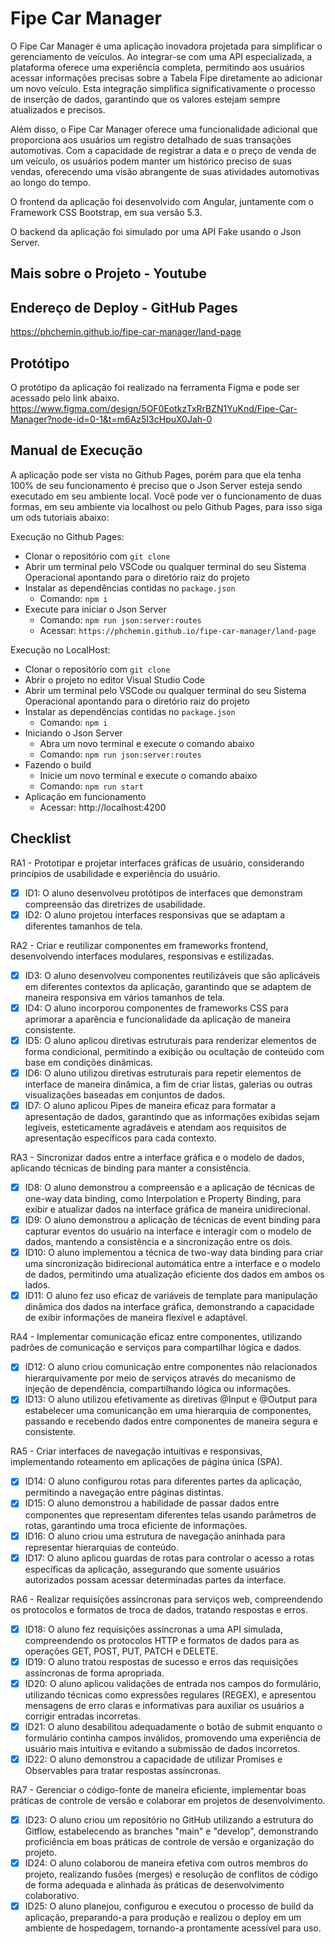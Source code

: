# Fipe Car Manager
O Fipe Car Manager é uma aplicação inovadora projetada para simplificar o gerenciamento de veículos. Ao integrar-se com uma API especializada, a plataforma oferece uma experiência completa, permitindo aos usuários acessar informações precisas sobre a Tabela Fipe diretamente ao adicionar um novo veículo. Esta integração simplifica significativamente o processo de inserção de dados, garantindo que os valores estejam sempre atualizados e precisos.

Além disso, o Fipe Car Manager oferece uma funcionalidade adicional que proporciona aos usuários um registro detalhado de suas transações automotivas. Com a capacidade de registrar a data e o preço de venda de um veículo, os usuários podem manter um histórico preciso de suas vendas, oferecendo uma visão abrangente de suas atividades automotivas ao longo do tempo.

O frontend da aplicação foi desenvolvido com Angular, juntamente com o Framework CSS Bootstrap, em sua versão 5.3.

O backend da aplicação foi simulado por uma API Fake usando o Json Server.

## Mais sobre o Projeto - Youtube

## Endereço de Deploy - GitHub Pages
https://phchemin.github.io/fipe-car-manager/land-page

## Protótipo
O protótipo da aplicação foi realizado na ferramenta Figma e pode ser acessado pelo link abaixo.
https://www.figma.com/design/5OF0EotkzTxRrBZN1YuKnd/Fipe-Car-Manager?node-id=0-1&t=m6Az5I3cHpuX0Jah-0

## Manual de Execução
A aplicação pode ser vista no Github Pages, porém para que ela tenha 100% de seu funcionamento é preciso que o Json Server esteja sendo executado em seu ambiente local.
Você pode ver o funcionamento de duas formas, em seu ambiente via localhost ou pelo Github Pages, para isso siga um ods tutoriais abaixo:

Execução no Github Pages:
- Clonar o repositório com `git clone`
- Abrir um terminal pelo VSCode ou qualquer terminal do seu Sistema Operacional apontando para o diretório raiz do projeto
- Instalar as dependências contidas no `package.json`
  - Comando: `npm i`
- Execute para iniciar o Json Server
  - Comando: `npm run json:server:routes`
  - Acessar: `https://phchemin.github.io/fipe-car-manager/land-page`

Execução no LocalHost:
- Clonar o repositório com `git clone`
- Abrir o projeto no editor Visual Studio Code
- Abrir um terminal pelo VSCode ou qualquer terminal do seu Sistema Operacional apontando para o diretório raiz do projeto
- Instalar as dependências contidas no `package.json`
  - Comando: `npm i`
- Iniciando o Json Server
  - Abra um novo terminal e execute o comando abaixo
  - Comando: `npm run json:server:routes`
- Fazendo o build
  - Inicie um novo terminal e execute o comando abaixo
  - Comando: `npm run start`
- Aplicação em funcionamento
  - Acessar: http://localhost:4200

## Checklist

RA1 - Prototipar e projetar interfaces gráficas de usuário, considerando princípios de usabilidade e experiência do usuário.
  - [X] ID1: O aluno desenvolveu protótipos de interfaces que demonstram compreensão das diretrizes de usabilidade.
  - [X] ID2: O aluno projetou interfaces responsivas que se adaptam a diferentes tamanhos de tela.

RA2 - Criar e reutilizar componentes em frameworks frontend, desenvolvendo interfaces modulares, responsivas e estilizadas.
  - [X] ID3: O aluno desenvolveu componentes reutilizáveis que são aplicáveis em diferentes contextos da aplicação, garantindo que se adaptem de maneira responsiva em vários tamanhos de tela.
  - [X] ID4: O aluno incorporou componentes de frameworks CSS para aprimorar a aparência e funcionalidade da aplicação de maneira consistente.
  - [X] ID5: O aluno aplicou diretivas estruturais para renderizar elementos de forma condicional, permitindo a exibição ou ocultação de conteúdo com base em condições dinâmicas.
  - [X] ID6: O aluno utilizou diretivas estruturais para repetir elementos de interface de maneira dinâmica, a fim de criar listas, galerias ou outras visualizações baseadas em conjuntos de dados.
  - [X] ID7: O aluno aplicou Pipes de maneira eficaz para formatar a apresentação de dados, garantindo que as informações exibidas sejam legíveis, esteticamente agradáveis e atendam aos requisitos de apresentação específicos para cada contexto.

RA3 - Sincronizar dados entre a interface gráfica e o modelo de dados, aplicando técnicas de binding para manter a consistência.
  - [X] ID8: O aluno demonstrou a compreensão e a aplicação de técnicas de one-way data binding, como Interpolation e Property Binding, para exibir e atualizar dados na interface gráfica de maneira unidirecional.
  - [X] ID9: O aluno demonstrou a aplicação de técnicas de event binding para capturar eventos do usuário na interface e interagir com o modelo de dados, mantendo a consistência e a sincronização entre os dois.
  - [X] ID10: O aluno implementou a técnica de two-way data binding para criar uma sincronização bidirecional automática entre a interface e o modelo de dados, permitindo uma atualização eficiente dos dados em ambos os lados.
  - [X] ID11: O aluno fez uso eficaz de variáveis de template para manipulação dinâmica dos dados na interface gráfica, demonstrando a capacidade de exibir informações de maneira flexível e adaptável.

RA4 - Implementar comunicação eficaz entre componentes, utilizando padrões de comunicação e serviços para compartilhar lógica e dados.
  - [X] ID12: O aluno criou comunicação entre componentes não relacionados hierarquivamente por meio de serviços através do mecanismo de injeção de dependência, compartilhando lógica ou informações.
  - [X] ID13: O aluno utilizou efetivamente as diretivas @Input e @Output para estabelecer uma comunicanção em uma hierarquia de componentes, passando e recebendo dados entre componentes de maneira segura e consistente.

RA5 - Criar interfaces de navegação intuitivas e responsivas, implementando roteamento em aplicações de página única (SPA).
  - [X] ID14: O aluno configurou rotas para diferentes partes da aplicação, permitindo a navegação entre páginas distintas.
  - [X] ID15: O aluno demonstrou a habilidade de passar dados entre componentes que representam diferentes telas usando parâmetros de rotas, garantindo uma troca eficiente de informações.
  - [X] ID16: O aluno criou uma estrutura de navegação aninhada para representar hierarquias de conteúdo.
  - [X] ID17: O aluno aplicou guardas de rotas para controlar o acesso a rotas específicas da aplicação, assegurando que somente usuários autorizados possam acessar determinadas partes da interface.

RA6 - Realizar requisições assíncronas para serviços web, compreendendo os protocolos e formatos de troca de dados, tratando respostas e erros.
  - [X] ID18: O aluno fez requisições assíncronas a uma API simulada, compreendendo os protocolos HTTP e formatos de dados para as operações GET, POST, PUT, PATCH e DELETE.
  - [X] ID19: O aluno tratou respostas de sucesso e erros das requisições assíncronas de forma apropriada.
  - [X] ID20: O aluno aplicou validações de entrada nos campos do formulário, utilizando técnicas como expressões regulares (REGEX), e apresentou mensagens de erro claras e informativas para auxiliar os usuários a corrigir entradas incorretas.
  - [X] ID21: O aluno desabilitou adequadamente o botão de submit enquanto o formulário continha campos inválidos, promovendo uma experiência de usuário mais intuitiva e evitando a submissão de dados incorretos.
  - [X] ID22: O aluno demonstrou a capacidade de utilizar Promises e Observables para tratar respostas assíncronas.

RA7 - Gerenciar o código-fonte de maneira eficiente, implementar boas práticas de controle de versão e colaborar em projetos de desenvolvimento.
  - [X] ID23: O aluno criou um repositório no GitHub utilizando a estrutura do Gitflow, estabelecendo as branches "main" e "develop", demonstrando proficiência em boas práticas de controle de versão e organização do projeto.
  - [X] ID24: O aluno colaborou de maneira efetiva com outros membros do projeto, realizando fusões (merges) e resolução de conflitos de código de forma adequada e alinhada às práticas de desenvolvimento colaborativo.
  - [X] ID25: O aluno planejou, configurou e executou o processo de build da aplicação, preparando-a para produção e realizou o deploy em um ambiente de hospedagem, tornando-a prontamente acessível para uso.
